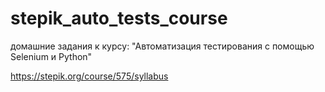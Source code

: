 # stepik_auto_tests_course
домашние задания к курсу: "Автоматизация тестирования с помощью Selenium и Python"

https://stepik.org/course/575/syllabus